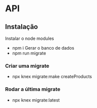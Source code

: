 # API 


## Instalação
Instalar o node modules
- npm i 
Gerar o banco de dados
- npm run migrate


### Criar uma migrate
- npx knex migrate:make createProducts

### Rodar a última migrate
- npx knex migrate:latest

